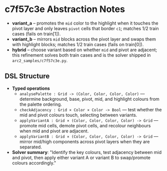 # c7f57c3e Abstraction Notes

- **variant_a** – promotes the `mid` color to the highlight when it touches the pivot layer and only leaves `pivot` cells that border `c1`; matches 1/2 train cases (fails on train[1]).
- **variant_b** – mirrors `mid` blocks across the pivot layer and swaps them with highlight blocks; matches 1/2 train cases (fails on train[0]).
- **hybrid** – choose variant based on whether `mid` and pivot are adjacent; this refinement solves both train cases and is the solver shipped in `arc2_samples/c7f57c3e.py`.

## DSL Structure
- **Typed operations**
  - `analysePalette : Grid -> (Color, Color, Color, Color)` — determine background, base, pivot, mid, and highlight colours from the palette ordering.
  - `checkAdjacency : Grid × Color × Color -> Bool` — test whether the mid and pivot colours touch, selecting between variants.
  - `applyVariantA : Grid × (Color, Color, Color, Color) -> Grid` — promote mid cells, demote pivot cells, and recolour neighbours when mid and pivot are adjacent.
  - `applyVariantB : Grid × (Color, Color, Color, Color) -> Grid` — mirror mid/high components across pivot layers when they are separated.
- **Solver summary**: "Identify the key colours, test adjacency between mid and pivot, then apply either variant A or variant B to swap/promote colours accordingly."
